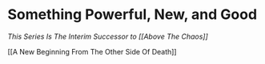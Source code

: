 # Something Powerful, New, and Good
*This Series Is The Interim Successor to [[Above The Chaos]]*  

[[A New Beginning From The Other Side Of Death]]  